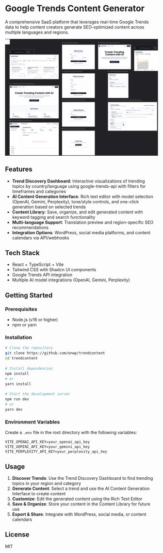 # Google Trends Content Generator

A comprehensive SaaS platform that leverages real-time Google Trends data to help content creators generate SEO-optimized content across multiple languages and regions.

![Google Trends Content Generator Screenshot](./trend-content.png)

## Features

- **Trend Discovery Dashboard**: Interactive visualizations of trending topics by country/language using google-trends-api with filters for timeframes and categories
- **AI Content Generation Interface**: Rich text editor with model selection (OpenAI, Gemini, Perplexity), tone/style controls, and one-click generation based on selected trends
- **Content Library**: Save, organize, and edit generated content with keyword tagging and search functionality
- **Multi-language Support**: Translation preview and region-specific SEO recommendations
- **Integration Options**: WordPress, social media platforms, and content calendars via API/webhooks

## Tech Stack

- React + TypeScript + Vite
- Tailwind CSS with Shadcn UI components
- Google Trends API integration
- Multiple AI model integrations (OpenAI, Gemini, Perplexity)

## Getting Started

### Prerequisites

- Node.js (v16 or higher)
- npm or yarn

### Installation

```bash
# Clone the repository
git clone https://github.com/onwp/trendcontent
cd trendcontent

# Install dependencies
npm install
# or
yarn install

# Start the development server
npm run dev
# or
yarn dev
```

### Environment Variables

Create a `.env` file in the root directory with the following variables:

```
VITE_OPENAI_API_KEY=your_openai_api_key
VITE_GEMINI_API_KEY=your_gemini_api_key
VITE_PERPLEXITY_API_KEY=your_perplexity_api_key
```

## Usage

1. **Discover Trends**: Use the Trend Discovery Dashboard to find trending topics in your region and category
2. **Generate Content**: Select a trend and use the AI Content Generation Interface to create content
3. **Customize**: Edit the generated content using the Rich Text Editor
4. **Save & Organize**: Store your content in the Content Library for future use
5. **Export & Share**: Integrate with WordPress, social media, or content calendars

## License

MIT
